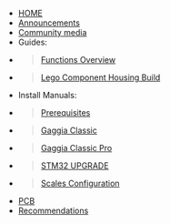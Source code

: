 * [HOME](/)
* [Announcements](announcements/)
* [Community media](community/community-media.md)
* Guides:
* >[Functions Overview](guides/functions-guide.md)
* >[Lego Component Housing Build](guides/lego-component-build-guide.md)
* Install Manuals:
* >[Prerequisites](prereq/prerequisites.md)
* >[Gaggia Classic](gc/gaggia-classic.md)
* >[Gaggia Classic Pro](gcp/gaggia-classic-pro-new-classic.md)
* >[STM32 UPGRADE](stm32-upgrade-pack/blackpill.md)
* >[Scales Configuration](scales/scales.md)
* [PCB](pcb/singleboard.md)
* [Recommendations](learning/learning-sources.md)

